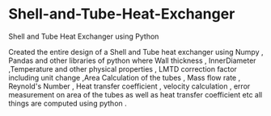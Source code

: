 # Shell-and-Tube-Heat-Exchanger
Shell and Tube Heat Exchanger using Python


Created the entire design of a Shell and Tube heat exchanger using Numpy , Pandas and other libraries of python where Wall thickness , InnerDiameter ,Temperature and other physical properties , LMTD correction factor including unit change ,Area Calculation of the tubes , Mass flow rate , Reynold's Number , Heat transfer coefficient , velocity calculation , error measurement on area of the tubes as well as heat transfer coefficient etc all things are computed using python .
